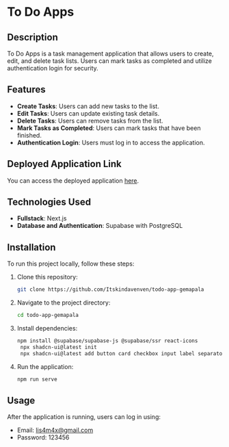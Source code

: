 # To Do Apps

## Description
To Do Apps is a task management application that allows users to create, edit, and delete task lists. Users can mark tasks as completed and utilize authentication login for security.

## Features
- **Create Tasks**: Users can add new tasks to the list.
- **Edit Tasks**: Users can update existing task details.
- **Delete Tasks**: Users can remove tasks from the list.
- **Mark Tasks as Completed**: Users can mark tasks that have been finished.
- **Authentication Login**: Users must log in to access the application.

## Deployed Application Link
You can access the deployed application [here](https://todo-app-gemapala-8cth.vercel.app/signin).

## Technologies Used
- **Fullstack**: Next.js
- **Database and Authentication**: Supabase with PostgreSQL

## Installation
To run this project locally, follow these steps:

1. Clone this repository:
   ```bash
   git clone https://github.com/Itskindavenven/todo-app-gemapala

2. Navigate to the project directory:
   ```bash
   cd todo-app-gemapala

3. Install dependencies:
   ```bash
   npm install @supabase/supabase-js @supabase/ssr react-icons
    npx shadcn-ui@latest init
    npx shadcn-ui@latest add button card checkbox input label separato

4. Run the application:
   ```bash
   npm run serve

## Usage
After the application is running, users can log in using:

- Email: lis4m4x@gmail.com
- Password: 123456

